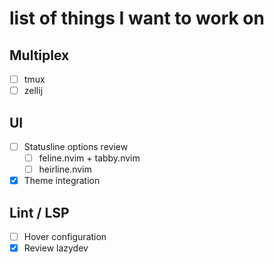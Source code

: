 # list of things I want to work on

## Multiplex

- [ ] tmux
- [ ] zellij
## UI

- [ ] Statusline options review
    - [ ] feline.nvim + tabby.nvim
    - [ ] heirline.nvim
- [x] Theme integration

## Lint / LSP

- [ ] Hover configuration
- [x] Review lazydev
